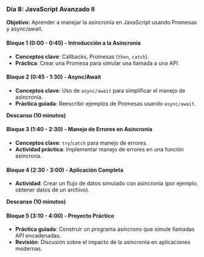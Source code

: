 ### **Día 8: JavaScript Avanzado II**

**Objetivo:** Aprender a manejar la asincronía en JavaScript usando Promesas y async/await.

#### **Bloque 1 (0:00 - 0:45) - Introducción a la Asincronía**

- **Conceptos clave**: Callbacks, Promesas (`then`, `catch`).
- **Práctica**: Crear una Promesa para simular una llamada a una API.

#### **Bloque 2 (0:45 - 1:30) - Async/Await**

- **Conceptos clave**: Uso de `async/await` para simplificar el manejo de asincronía.
- **Práctica guiada**: Reescribir ejemplos de Promesas usando `async/await`.

**Descanso (10 minutos)**

#### **Bloque 3 (1:40 - 2:30) - Manejo de Errores en Asincronía**

- **Conceptos clave**: `try`/`catch` para manejo de errores.
- **Actividad práctica**: Implementar manejo de errores en una función asíncrona.

#### **Bloque 4 (2:30 - 3:00) - Aplicación Completa**

- **Actividad**: Crear un flujo de datos simulado con asincronía (por ejemplo, obtener datos de un archivo).

**Descanso (10 minutos)**

#### **Bloque 5 (3:10 - 4:00) - Proyecto Práctico**

- **Práctica guiada**: Construir un programa asíncrono que simule llamadas API encadenadas.
- **Revisión**: Discusión sobre el impacto de la asincronía en aplicaciones modernas.
